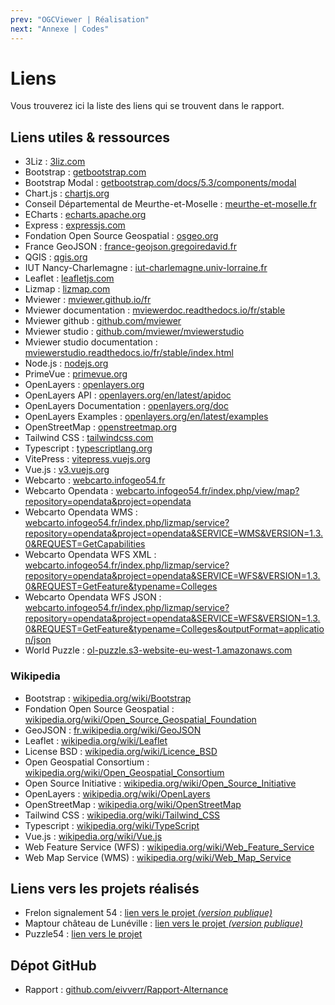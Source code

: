 ```yaml
---
prev: "OGCViewer | Réalisation"
next: "Annexe | Codes"
---
```


# Liens

Vous trouverez ici la liste des liens qui se trouvent dans le rapport.

## Liens utiles & ressources

- 3Liz : [3liz.com](https://www.3liz.com/)
- Bootstrap : [getbootstrap.com](https://getbootstrap.com/)
- Bootstrap Modal : [getbootstrap.com/docs/5.3/components/modal](https://getbootstrap.com/docs/5.3/components/modal/)
- Chart.js : [chartjs.org](https://www.chartjs.org/)
- Conseil Départemental de Meurthe-et-Moselle : [meurthe-et-moselle.fr](https://www.meurthe-et-moselle.fr/)
- ECharts : [echarts.apache.org](https://echarts.apache.org/en/index.html)
- Express : [expressjs.com](https://expressjs.com/)
- Fondation Open Source Geospatial : [osgeo.org](https://www.osgeo.org/)
- France GeoJSON : [france-geojson.gregoiredavid.fr](https://france-geojson.gregoiredavid.fr/)
- QGIS : [qgis.org](https://www.qgis.org/)
- IUT Nancy-Charlemagne : [iut-charlemagne.univ-lorraine.fr](https://iut-charlemagne.univ-lorraine.fr/)
- Leaflet : [leafletjs.com](https://leafletjs.com/)
- Lizmap : [lizmap.com](https://www.lizmap.com/)
- Mviewer : [mviewer.github.io/fr](https://mviewer.github.io/fr/)
- Mviewer documentation : [mviewerdoc.readthedocs.io/fr/stable](https://mviewerdoc.readthedocs.io/fr/stable/)
- Mviewer github : [github.com/mviewer](https://github.com/mviewer)
- Mviewer studio : [github.com/mviewer/mviewerstudio](https://github.com/mviewer/mviewerstudio)
- Mviewer studio documentation : [mviewerstudio.readthedocs.io/fr/stable/index.html](https://mviewerstudio.readthedocs.io/fr/stable/index.html)
- Node.js : [nodejs.org](https://nodejs.org/)
- PrimeVue : [primevue.org](https://primevue.org/)
- OpenLayers : [openlayers.org](https://openlayers.org/)
- OpenLayers API : [openlayers.org/en/latest/apidoc](https://openlayers.org/en/latest/apidoc/)
- OpenLayers Documentation : [openlayers.org/doc](https://openlayers.org/doc/)
- OpenLayers Examples : [openlayers.org/en/latest/examples](https://openlayers.org/en/latest/examples/)
- OpenStreetMap : [openstreetmap.org](https://www.openstreetmap.org/)
- Tailwind CSS : [tailwindcss.com](https://tailwindcss.com/)
- Typescript : [typescriptlang.org](https://www.typescriptlang.org/)
- VitePress : [vitepress.vuejs.org](https://vitepress.vuejs.org/)
- Vue.js : [v3.vuejs.org](https://v3.vuejs.org/)
- Webcarto : [webcarto.infogeo54.fr](https://webcarto.infogeo54.fr/)
- Webcarto Opendata : [webcarto.infogeo54.fr/index.php/view/map?repository=opendata&project=opendata](https://webcarto.infogeo54.fr/index.php/view/map?repository=opendata&project=opendata)
- Webcarto Opendata WMS : [webcarto.infogeo54.fr/index.php/lizmap/service?repository=opendata&project=opendata&SERVICE=WMS&VERSION=1.3.0&REQUEST=GetCapabilities](https://webcarto.infogeo54.fr/index.php/lizmap/service?repository=opendata&project=opendata&SERVICE=WMS&VERSION=1.3.0&REQUEST=GetCapabilities)
- Webcarto Opendata WFS XML : [webcarto.infogeo54.fr/index.php/lizmap/service?repository=opendata&project=opendata&SERVICE=WFS&VERSION=1.3.0&REQUEST=GetFeature&typename=Colleges](https://webcarto.infogeo54.fr/index.php/lizmap/service?repository=opendata&project=opendata&SERVICE=WFS&VERSION=1.3.0&REQUEST=GetFeature&typename=Colleges)
- Webcarto Opendata WFS JSON : [webcarto.infogeo54.fr/index.php/lizmap/service?repository=opendata&project=opendata&SERVICE=WFS&VERSION=1.3.0&REQUEST=GetFeature&typename=Colleges&outputFormat=application/json](https://webcarto.infogeo54.fr/index.php/lizmap/service?repository=opendata&project=opendata&SERVICE=WFS&VERSION=1.3.0&REQUEST=GetFeature&typename=Colleges&outputFormat=application/json)
- World Puzzle : [ol-puzzle.s3-website-eu-west-1.amazonaws.com](http://ol-puzzle.s3-website-eu-west-1.amazonaws.com/)

### Wikipedia

- Bootstrap : [wikipedia.org/wiki/Bootstrap](https://fr.wikipedia.org/wiki/Bootstrap)
- Fondation Open Source Geospatial : [wikipedia.org/wiki/Open_Source_Geospatial_Foundation](https://fr.wikipedia.org/wiki/Open_Source_Geospatial_Foundation)
- GeoJSON : [fr.wikipedia.org/wiki/GeoJSON](https://fr.wikipedia.org/wiki/GeoJSON)
- Leaflet : [wikipedia.org/wiki/Leaflet](https://fr.wikipedia.org/wiki/Leaflet)
- License BSD : [wikipedia.org/wiki/Licence_BSD](https://fr.wikipedia.org/wiki/Licence_BSD)
- Open Geospatial Consortium : [wikipedia.org/wiki/Open_Geospatial_Consortium](https://fr.wikipedia.org/wiki/Open_Geospatial_Consortium)
- Open Source Initiative : [wikipedia.org/wiki/Open_Source_Initiative](https://fr.wikipedia.org/wiki/Open_Source_Initiative)
- OpenLayers : [wikipedia.org/wiki/OpenLayers](https://fr.wikipedia.org/wiki/OpenLayers)
- OpenStreetMap : [wikipedia.org/wiki/OpenStreetMap](https://fr.wikipedia.org/wiki/OpenStreetMap)
- Tailwind CSS : [wikipedia.org/wiki/Tailwind_CSS](https://fr.wikipedia.org/wiki/Tailwind_CSS)
- Typescript : [wikipedia.org/wiki/TypeScript](https://fr.wikipedia.org/wiki/TypeScript)
- Vue.js : [wikipedia.org/wiki/Vue.js](https://fr.wikipedia.org/wiki/Vue.js)
- Web Feature Service (WFS) : [wikipedia.org/wiki/Web_Feature_Service](https://fr.wikipedia.org/wiki/Web_Feature_Service)
- Web Map Service (WMS) : [wikipedia.org/wiki/Web_Map_Service](https://fr.wikipedia.org/wiki/Web_Map_Service)

## Liens vers les projets réalisés

- Frelon signalement 54 : [lien vers le projet *(version publique)*](https://webcarto.infogeo54.fr/index.php/view/map?repository=public&project=Frelon_signalement_public)
- Maptour château de Lunéville : [lien vers le projet *(version publique)*](https://webcarto.infogeo54.fr/index.php/view/map?repository=public&project=maptour_chateau_luneville)
- Puzzle54 : [lien vers le projet](https://webcarto.infogeo54.fr/index.php/view/map?repository=public&project=puzzle_cd54)

## Dépot GitHub

- Rapport : [github.com/eivverr/Rapport-Alternance](https://github.com/eivverr/Rapport-Alternance)